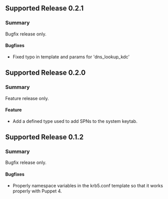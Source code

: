 ## Supported Release 0.2.1
### Summary

Bugfix release only.

#### Bugfixes
- Fixed typo in template and params for 'dns_lookup_kdc'

## Supported Release 0.2.0
### Summary

Feature release only.

#### Feature
- Add a defined type used to add SPNs to the system keytab.

## Supported Release 0.1.2
### Summary

Bugfix release only.

#### Bugfixes
- Properly namespace variables in the krb5.conf template
  so that it works properly with Puppet 4.
